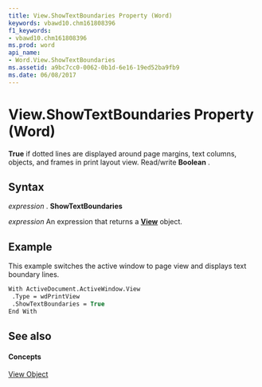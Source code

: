 ```yaml
---
title: View.ShowTextBoundaries Property (Word)
keywords: vbawd10.chm161808396
f1_keywords:
- vbawd10.chm161808396
ms.prod: word
api_name:
- Word.View.ShowTextBoundaries
ms.assetid: a9bc7cc0-0062-0b1d-6e16-19ed52ba9fb9
ms.date: 06/08/2017
---
```



# View.ShowTextBoundaries Property (Word)

 **True** if dotted lines are displayed around page margins, text columns, objects, and frames in print layout view. Read/write **Boolean** .


## Syntax

 _expression_ . **ShowTextBoundaries**

 _expression_ An expression that returns a **[View](view-object-word.md)** object.


## Example

This example switches the active window to page view and displays text boundary lines.


```vb
With ActiveDocument.ActiveWindow.View 
 .Type = wdPrintView 
 .ShowTextBoundaries = True 
End With
```


## See also


#### Concepts


[View Object](view-object-word.md)

